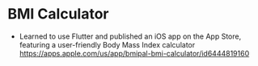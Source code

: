 # BMI Calculator 

* Learned to use Flutter and published an iOS app on the App Store, featuring a user-friendly Body Mass Index calculator
https://apps.apple.com/us/app/bmipal-bmi-calculator/id6444819160 
